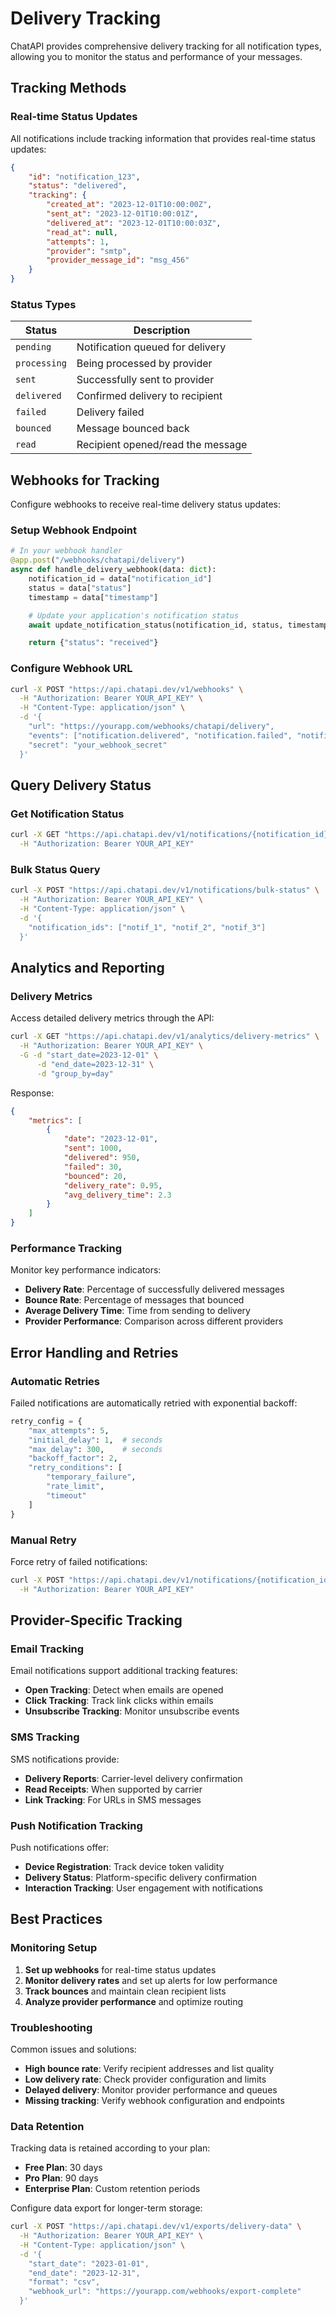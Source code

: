 # Delivery Tracking

ChatAPI provides comprehensive delivery tracking for all notification types, allowing you to monitor the status and performance of your messages.

## Tracking Methods

### Real-time Status Updates

All notifications include tracking information that provides real-time status updates:

```json
{
	"id": "notification_123",
	"status": "delivered",
	"tracking": {
		"created_at": "2023-12-01T10:00:00Z",
		"sent_at": "2023-12-01T10:00:01Z",
		"delivered_at": "2023-12-01T10:00:03Z",
		"read_at": null,
		"attempts": 1,
		"provider": "smtp",
		"provider_message_id": "msg_456"
	}
}
```

### Status Types

| Status       | Description                       |
| ------------ | --------------------------------- |
| `pending`    | Notification queued for delivery  |
| `processing` | Being processed by provider       |
| `sent`       | Successfully sent to provider     |
| `delivered`  | Confirmed delivery to recipient   |
| `failed`     | Delivery failed                   |
| `bounced`    | Message bounced back              |
| `read`       | Recipient opened/read the message |

## Webhooks for Tracking

Configure webhooks to receive real-time delivery status updates:

### Setup Webhook Endpoint

```python
# In your webhook handler
@app.post("/webhooks/chatapi/delivery")
async def handle_delivery_webhook(data: dict):
    notification_id = data["notification_id"]
    status = data["status"]
    timestamp = data["timestamp"]

    # Update your application's notification status
    await update_notification_status(notification_id, status, timestamp)

    return {"status": "received"}
```

### Configure Webhook URL

```bash
curl -X POST "https://api.chatapi.dev/v1/webhooks" \
  -H "Authorization: Bearer YOUR_API_KEY" \
  -H "Content-Type: application/json" \
  -d '{
    "url": "https://yourapp.com/webhooks/chatapi/delivery",
    "events": ["notification.delivered", "notification.failed", "notification.read"],
    "secret": "your_webhook_secret"
  }'
```

## Query Delivery Status

### Get Notification Status

```bash
curl -X GET "https://api.chatapi.dev/v1/notifications/{notification_id}" \
  -H "Authorization: Bearer YOUR_API_KEY"
```

### Bulk Status Query

```bash
curl -X POST "https://api.chatapi.dev/v1/notifications/bulk-status" \
  -H "Authorization: Bearer YOUR_API_KEY" \
  -H "Content-Type: application/json" \
  -d '{
    "notification_ids": ["notif_1", "notif_2", "notif_3"]
  }'
```

## Analytics and Reporting

### Delivery Metrics

Access detailed delivery metrics through the API:

```bash
curl -X GET "https://api.chatapi.dev/v1/analytics/delivery-metrics" \
  -H "Authorization: Bearer YOUR_API_KEY" \
  -G -d "start_date=2023-12-01" \
      -d "end_date=2023-12-31" \
      -d "group_by=day"
```

Response:

```json
{
	"metrics": [
		{
			"date": "2023-12-01",
			"sent": 1000,
			"delivered": 950,
			"failed": 30,
			"bounced": 20,
			"delivery_rate": 0.95,
			"avg_delivery_time": 2.3
		}
	]
}
```

### Performance Tracking

Monitor key performance indicators:

- **Delivery Rate**: Percentage of successfully delivered messages
- **Bounce Rate**: Percentage of messages that bounced
- **Average Delivery Time**: Time from sending to delivery
- **Provider Performance**: Comparison across different providers

## Error Handling and Retries

### Automatic Retries

Failed notifications are automatically retried with exponential backoff:

```python
retry_config = {
    "max_attempts": 5,
    "initial_delay": 1,  # seconds
    "max_delay": 300,    # seconds
    "backoff_factor": 2,
    "retry_conditions": [
        "temporary_failure",
        "rate_limit",
        "timeout"
    ]
}
```

### Manual Retry

Force retry of failed notifications:

```bash
curl -X POST "https://api.chatapi.dev/v1/notifications/{notification_id}/retry" \
  -H "Authorization: Bearer YOUR_API_KEY"
```

## Provider-Specific Tracking

### Email Tracking

Email notifications support additional tracking features:

- **Open Tracking**: Detect when emails are opened
- **Click Tracking**: Track link clicks within emails
- **Unsubscribe Tracking**: Monitor unsubscribe events

### SMS Tracking

SMS notifications provide:

- **Delivery Reports**: Carrier-level delivery confirmation
- **Read Receipts**: When supported by carrier
- **Link Tracking**: For URLs in SMS messages

### Push Notification Tracking

Push notifications offer:

- **Device Registration**: Track device token validity
- **Delivery Status**: Platform-specific delivery confirmation
- **Interaction Tracking**: User engagement with notifications

## Best Practices

### Monitoring Setup

1. **Set up webhooks** for real-time status updates
2. **Monitor delivery rates** and set up alerts for low performance
3. **Track bounces** and maintain clean recipient lists
4. **Analyze provider performance** and optimize routing

### Troubleshooting

Common issues and solutions:

- **High bounce rate**: Verify recipient addresses and list quality
- **Low delivery rate**: Check provider configuration and limits
- **Delayed delivery**: Monitor provider performance and queues
- **Missing tracking**: Verify webhook configuration and endpoints

### Data Retention

Tracking data is retained according to your plan:

- **Free Plan**: 30 days
- **Pro Plan**: 90 days
- **Enterprise Plan**: Custom retention periods

Configure data export for longer-term storage:

```bash
curl -X POST "https://api.chatapi.dev/v1/exports/delivery-data" \
  -H "Authorization: Bearer YOUR_API_KEY" \
  -H "Content-Type: application/json" \
  -d '{
    "start_date": "2023-01-01",
    "end_date": "2023-12-31",
    "format": "csv",
    "webhook_url": "https://yourapp.com/webhooks/export-complete"
  }'
```
